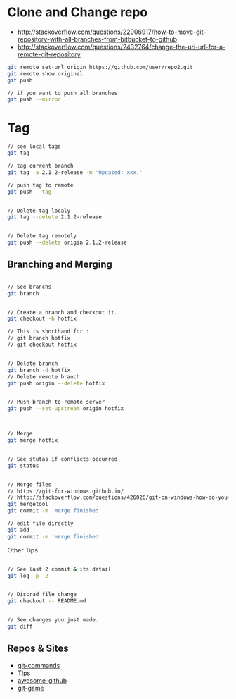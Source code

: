 # Clone and Change repo
* http://stackoverflow.com/questions/22906917/how-to-move-git-repository-with-all-branches-from-bitbucket-to-github
* http://stackoverflow.com/questions/2432764/change-the-uri-url-for-a-remote-git-repository
```bash
git remote set-url origin https://github.com/user/repo2.git
git remote show original
git push

// if you want to push all branches
git push --mirror

```



# Tag
```bash
// see local tags
git tag

// tag current branch
git tag -a 2.1.2-release -m 'Updated: xxx.'

// push tag to remote
git push --tag


// Delete tag localy
git tag --delete 2.1.2-release


// Delete tag remotely
git push --delete origin 2.1.2-release

```

## Branching and Merging
```bash

// See branchs
git branch


// Create a branch and checkout it.
git checkout -b hotfix

// This is shorthand for :
// git branch hotfix
// git checkout hotfix


// Delete branch
git branch -d hotfix
// Delete remote branch
git push origin --delete hotfix


// Push branch to remote server
git push --set-upstream origin hotfix



// Merge
git merge hotfix


// See stutas if conflicts occurred
git status


// Merge files
// https://git-for-windows.github.io/
// http://stackoverflow.com/questions/426026/git-on-windows-how-do-you-set-up-a-mergetool
git mergetool
git commit -m 'merge finished'

// edit file directly
git add .
git commit -m 'merge finished'

```

Other Tips
```bash

// See last 2 commit & its detail
git log -p -2


// Discrad file change
git checkout -- README.md


// See changes you just made.
git diff
````

## Repos & Sites
* [git-commands](https://trello.com/b/qvYlSdKT/git-commands)
* [Tips](https://github.com/git-tips/tips)
* [awesome-github](https://github.com/AntBranch/awesome-github)
* [git-game](https://github.com/git-game/git-game)

